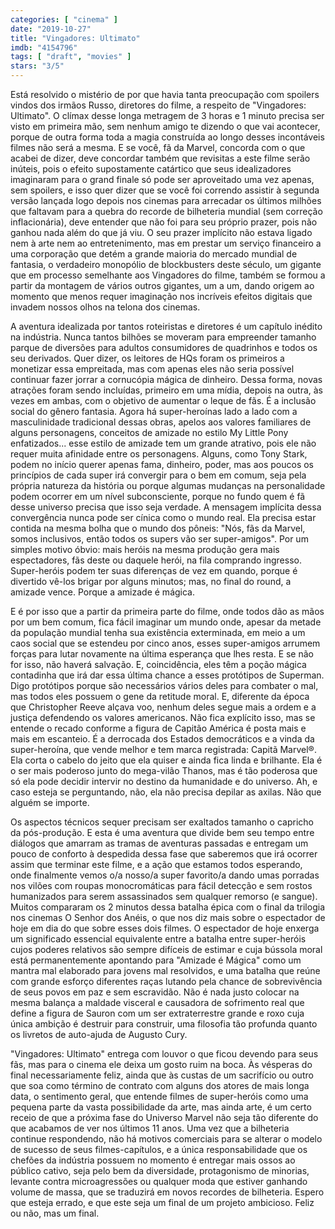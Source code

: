 ```yaml
---
categories: [ "cinema" ]
date: "2019-10-27"
title: "Vingadores: Ultimato"
imdb: "4154796"
tags: [ "draft", "movies" ]
stars: "3/5"
---
```

Está resolvido o mistério de por que havia tanta preocupação com spoilers vindos dos irmãos Russo, diretores do filme, a respeito de "Vingadores: Ultimato". O clímax desse longa metragem de 3 horas e 1 minuto precisa ser visto em primeira mão, sem nenhum amigo te dizendo o que vai acontecer, porque de outra forma toda a magia construída ao longo desses incontáveis filmes não será a mesma. E se você, fã da Marvel, concorda com o que acabei de dizer, deve concordar também que revisitas a este filme serão inúteis, pois o efeito supostamente catártico que seus idealizadores imaginaram para o grand finale só pode ser aproveitado uma vez apenas, sem spoilers, e isso quer dizer que se você foi correndo assistir à segunda versão lançada logo depois nos cinemas para arrecadar os últimos milhões que faltavam para a quebra do recorde de bilheteria mundial (sem correção inflacionária), deve entender que não foi para seu próprio prazer, pois não ganhou nada além do que já viu. O seu prazer implícito não estava ligado nem à arte nem ao entretenimento, mas em prestar um serviço financeiro a uma corporação que detém a grande maioria do mercado mundial de fantasia, o verdadeiro monopólio de blockbusters deste século, um gigante que em processo semelhante aos Vingadores do filme, também se formou a partir da montagem de vários outros gigantes, um a um, dando origem ao momento que menos requer imaginação nos incríveis efeitos digitais que invadem nossos olhos na telona dos cinemas.

A aventura idealizada por tantos roteiristas e diretores é um capítulo inédito na indústria. Nunca tantos bilhões se moveram para empreender tamanho parque de diversões para adultos consumidores de quadrinhos e todos os seu derivados. Quer dizer, os leitores de HQs foram os primeiros a monetizar essa empreitada, mas com apenas eles não seria possível continuar fazer jorrar a cornucópia mágica de dinheiro. Dessa forma, novas atrações foram sendo incluídas, primeiro em uma mídia, depois na outra, às vezes em ambas, com o objetivo de aumentar o leque de fãs. É a inclusão social do gênero fantasia. Agora há super-heroínas lado a lado com a masculinidade tradicional dessas obras, apelos aos valores familiares de alguns personagens, conceitos de amizade no estilo My Little Pony enfatizados... esse estilo de amizade tem um grande atrativo, pois ele não requer muita afinidade entre os personagens. Alguns, como Tony Stark, podem no início querer apenas fama, dinheiro, poder, mas aos poucos os princípios de cada super irá convergir para o bem em comum, seja pela própria natureza da história ou porque algumas mudanças na personalidade podem ocorrer em um nível subconsciente, porque no fundo quem é fã desse universo precisa que isso seja verdade. A mensagem implícita dessa convergência nunca pode ser cínica como o mundo real. Ela precisa estar contida na mesma bolha que o mundo dos pôneis: "Nós, fãs da Marvel, somos inclusivos, então todos os supers vão ser super-amigos". Por um simples motivo óbvio: mais heróis na mesma produção gera mais espectadores, fãs deste ou daquele herói, na fila comprando ingresso. Super-heróis podem ter suas diferenças de vez em quando, porque é divertido vê-los brigar por alguns minutos; mas, no final do round, a amizade vence. Porque a amizade é mágica.

E é por isso que a partir da primeira parte do filme, onde todos dão as mãos por um bem comum, fica fácil imaginar um mundo onde, apesar da metade da população mundial tenha sua existência exterminada, em meio a um caos social que se estendeu por cinco anos, esses super-amigos arrumem forças para lutar novamente na última esperança que lhes resta. E se não for isso, não haverá salvação. E, coincidência, eles têm a poção mágica contadinha que irá dar essa última chance a esses protótipos de Superman. Digo protótipos porque são necessários vários deles para combater o mal, mas todos eles possuem o gene da retitude moral. E, diferente da época que Christopher Reeve alçava voo, nenhum deles segue mais a ordem e a justiça defendendo os valores americanos. Não fica explícito isso, mas se entende o recado conforme a figura de Capitão América é posta mais e mais em escanteio. É a derrocada dos Estados democráticos e a vinda da super-heroína, que vende melhor e tem marca registrada: Capitã Marvel®. Ela corta o cabelo do jeito que ela quiser e ainda fica linda e brilhante. Ela é o ser mais poderoso junto do mega-vilão Thanos, mas é tão poderosa que só ela pode decidir intervir no destino da humanidade e do universo. Ah, e caso esteja se perguntando, não, ela não precisa depilar as axilas. Não que alguém se importe.

Os aspectos técnicos sequer precisam ser exaltados tamanho o capricho da pós-produção. E esta é uma aventura que divide bem seu tempo entre diálogos que amarram as tramas de aventuras passadas e entregam um pouco de conforto à despedida dessa fase que saberemos que irá ocorrer assim que terminar este filme, e a ação que estamos todos esperando, onde finalmente vemos o/a nosso/a super favorito/a dando umas porradas nos vilões com roupas monocromáticas para fácil detecção e sem rostos humanizados para serem assassinados sem qualquer remorso (e sangue). Muitos compararam os 2 minutos dessa batalha épica com o final da trilogia nos cinemas O Senhor dos Anéis, o que nos diz mais sobre o espectador de hoje em dia do que sobre esses dois filmes. O espectador de hoje enxerga um significado essencial equivalente entre a batalha entre super-heróis cujos poderes relativos são sempre difíceis de estimar e cuja bússola moral está permanentemente apontando para "Amizade é Mágica" como um mantra mal elaborado para jovens mal resolvidos, e uma batalha que reúne com grande esforço diferentes raças lutando pela chance de sobrevivência de seus povos em paz e sem escravidão. Não é nada justo colocar na mesma balança a maldade visceral e causadora de sofrimento real que define a figura de Sauron com um ser extraterrestre grande e roxo cuja única ambição é destruir para construir, uma filosofia tão profunda quanto os livretos de auto-ajuda de Augusto Cury.

"Vingadores: Ultimato" entrega com louvor o que ficou devendo para seus fãs, mas para o cinema ele deixa um gosto ruim na boca. Às vésperas do final necessariamente feliz, ainda que às custas de um sacrifício ou outro que soa como término de contrato com alguns dos atores de mais longa data, o sentimento geral, que entende filmes de super-heróis como uma pequena parte da vasta possibilidade da arte, mas ainda arte, é um certo receio de que a próxima fase do Universo Marvel não seja tão diferente do que acabamos de ver nos últimos 11 anos. Uma vez que a bilheteria continue respondendo, não há motivos comerciais para se alterar o modelo de sucesso de seus filmes-capítulos, e a única responsabilidade que os chefões da indústria possuem no momento é entregar mais ossos ao público cativo, seja pelo bem da diversidade, protagonismo de minorias, levante contra microagressões ou qualquer moda que estiver ganhando volume de massa, que se traduzirá em novos recordes de bilheteria. Espero que esteja errado, e que este seja um final de um projeto ambicioso. Feliz ou não, mas um final.
